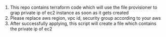 1. This repo contains terraform code which will use the file provisioner to grap private ip of ec2 instance as soon as it gets created 
2. Please replace aws region, vpc id, security group according to your aws
3. After successfully applying, this script will create a file which contains the private ip of ec2
